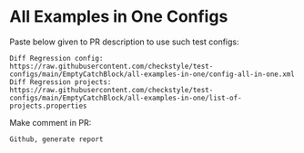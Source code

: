# All Examples in One Configs
Paste below given to PR description to use such test configs:
```
Diff Regression config: https://raw.githubusercontent.com/checkstyle/test-configs/main/EmptyCatchBlock/all-examples-in-one/config-all-in-one.xml
Diff Regression projects: https://raw.githubusercontent.com/checkstyle/test-configs/main/EmptyCatchBlock/all-examples-in-one/list-of-projects.properties
```
Make comment in PR:
```
Github, generate report
```
